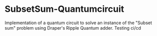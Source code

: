 # SubsetSum-Quantumcircuit
Implementation of a quantum circuit to solve an instance of the "Subset sum" problem using Draper's Ripple Quantum adder.
Testing ci/cd
